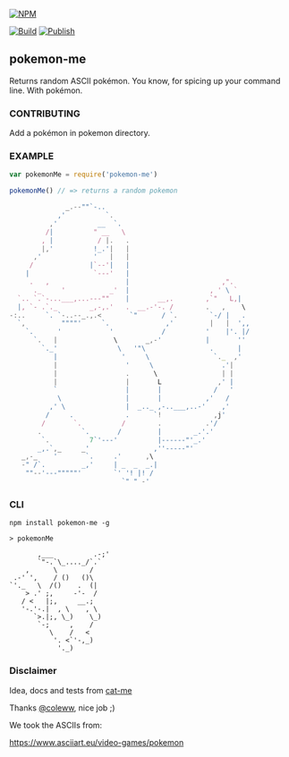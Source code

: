 [![NPM](https://nodei.co/npm/pokemon-me.png)](https://nodei.co/npm/pokemon-me.png)

[![Build](https://github.com/deepakchethan/pokemon-me/actions/workflows/node.js.yml/badge.svg)](https://github.com/deepakchethan/pokemon-me/actions/workflows/node.js.yml) [![Publish](https://github.com/deepakchethan/pokemon-me/actions/workflows/npm-publish.yml/badge.svg)](https://github.com/deepakchethan/pokemon-me/actions/workflows/npm-publish.yml) 


pokemon-me
----------------

Returns random ASCII pokémon. You know, for spicing up your command line. With pokémon.

### CONTRIBUTING

Add a pokémon in pokemon directory.

### EXAMPLE

```javascript
var pokemonMe = require('pokemon-me')

pokemonMe() // => returns a random pokemon

              _.--""`-..
            ,'          `.
          ,'          __  `.
         /|          " __   \
        , |           / |.   .
        |,'          !_.'|   |
      ,'             '   |   |
     /              |`--'|   |
    |                `---'   |
     .   ,                   |                       ,".
      ._     '           _'  |                    , ' \ `
  `.. `.`-...___,...---""    |       __,.        ,`"   L,|
  |, `- .`._        _,-,.'   .  __.-'-. /        .   ,    \
-:..     `. `-..--_.,.<       `"      / `.        `-/ |   .
  `,         """"'     `.              ,'         |   |  ',,
    `.      '            '            /          '    |'. |/
      `.   |              \       _,-'           |       ''
        `._'               \   '"\                .      |
           |                '     \                `._  ,'
           |                 '     \                 .'|
           |                 .      \                | |
           |                 |       L              ,' |
           `                 |       |             /   '
            \                |       |           ,'   /
          ,' \               |  _.._ ,-..___,..-'    ,'
         /     .             .      `!             ,j'
        /       `.          /        .           .'/
       .          `.       /         |        _.'.'
        `.          7`'---'          |------"'_.'
       _,.`,_     _'                ,''-----"'
   _,-_    '       `.     .'      ,\
   -" /`.         _,'     | _  _  _.|
    ""--'---"""""'        `' '! |! /
                            `" " -'

```

### CLI

`npm install pokemon-me -g`

```
> pokemonMe

       ,___          .-;'
       `"-.`\_...._/`.`
    ,      \        /
 .-' ',    / ()   ()\
`'._   \  /()    .  (|
    > .' ;,     -'-  /
   / <   |;,     __.;
   '-.'-.|  , \    , \
      `>.|;, \_)    \_)
       `-;     ,    /
          \    /   <
           '. <`'-,_)
            '._)
```

### Disclaimer

Idea, docs and tests from [cat-me](https://www.npmjs.com/package/cat-me)

Thanks [@coleww](https://www.npmjs.com/~coleww), nice job ;)

We took the ASCIIs from:

https://www.asciiart.eu/video-games/pokemon
